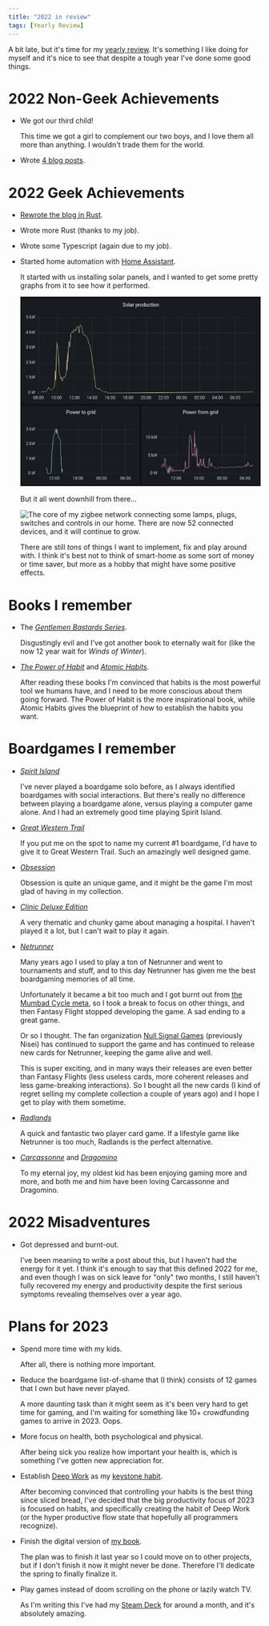 ```yaml
---
title: "2022 in review"
tags: [Yearly Review]
---
```


A bit late, but it's time for my [yearly review][]. It's something I like doing for myself and it's nice to see that despite a tough year I've done some good things.

# 2022 Non-Geek Achievements

- We got our third child!

  This time we got a girl to complement our two boys, and I love them all more than anything. I wouldn't trade them for the world.

- Wrote [4 blog posts][blog posts].

# 2022 Geek Achievements

- [Rewrote the blog in Rust][rust-rewrite].
- Wrote more Rust (thanks to my job).
- Wrote some Typescript (again due to my job).
- Started home automation with [Home Assistant][].

  It started with us installing solar panels, and I wanted to get some pretty graphs from it to see how it performed.

  ![Pretty graphs in Grafana. Even though it's cold and snowy, we still produce some energy.](/images/solar.png)

  But it all went downhill from there...

  ![The core of my zigbee network connecting some lamps, plugs, switches and controls in our home.
  There are now 52 connected devices, and it will continue to grow.](/images/zigbee.png)

  There are still *tons* of things I want to implement, fix and play around with.
  I think it's best not to think of smart-home as some sort of money or time saver, but more as a hobby that might have some positive effects.


# Books I remember

- The [*Gentlemen Bastards Series*][bastards].

  Disgustingly evil and I've got another book to eternally wait for (like the now 12 year wait for *Winds of Winter*).

- [*The Power of Habit*][power] and [*Atomic Habits*][atomic].

  After reading these books I'm convinced that habits is the most powerful tool we humans have, and I need to be more conscious about them going forward. The Power of Habit is the more inspirational book, while Atomic Habits gives the blueprint of how to establish the habits you want.


# Boardgames I remember

- *[Spirit Island][]*

  I've never played a boardgame solo before, as I always identified boardgames with social interactions.
  But there's really no difference between playing a boardgame alone, versus playing a computer game alone.
  And I had an extremely good time playing Spirit Island.

- *[Great Western Trail][]*

  If you put me on the spot to name my current #1 boardgame, I'd have to give it to Great Western Trail.
  Such an amazingly well designed game.

- *[Obsession][]*

  Obsession is quite an unique game, and it might be the game I'm most glad of having in my collection.

- *[Clinic Deluxe Edition][]*

  A very thematic and chunky game about managing a hospital. I haven't played it a lot, but I can't wait to play it again.

- *[Netrunner][]*

  Many years ago I used to play a ton of Netrunner and went to tournaments and stuff, and to this day Netrunner has given me the best boardgaming memories of all time.

  Unfortunately it became a bit too much and I got burnt out from [the Mumbad Cycle meta][mumbad], so I took a break to focus on other things, and then Fantasy Flight stopped developing the game. A sad ending to a great game.

  Or so I thought. The fan organization [Null Signal Games][] (previously Nisei) has continued to support the game and has continued to release new cards for Netrunner, keeping the game alive and well.

  This is super exciting, and in many ways their releases are even better than Fantasy Flights (less useless cards, more coherent releases and less game-breaking interactions). So I bought all the new cards (I kind of regret selling my complete collection a couple of years ago) and I hope I get to play with them sometime.

- *[Radlands][]*

  A quick and fantastic two player card game. If a lifestyle game like Netrunner is too much, Radlands is the perfect alternative.

- *[Carcassonne][]* and *[Dragomino][]*

  To my eternal joy, my oldest kid has been enjoying gaming more and more, and both me and him have been loving Carcassonne and Dragomino.


# 2022 Misadventures

- Got depressed and burnt-out.

  I've been meaning to write a post about this, but I haven't had the energy for it yet.
  I think it's enough to say that this defined 2022 for me, and even though I was on sick leave for "only" two months, I still haven't fully recovered my energy and productivity despite the first serious symptoms revealing themselves over a year ago.


# Plans for 2023

- Spend more time with my kids.

  After all, there is nothing more important.

- Reduce the boardgame list-of-shame that (I think) consists of 12 games that I own but have never played.

  A more daunting task than it might seem as it's been very hard to get time for gaming, and I'm waiting for something like 10+ crowdfunding games to arrive in 2023. Oops.

- More focus on health, both psychological and physical.

  After being sick you realize how important your health is, which is something I've gotten new appreciation for.

- Establish [Deep Work][] as my [keystone habit][].

  After becoming convinced that controlling your habits is the best thing since sliced bread, I've decided that the big productivity focus of 2023 is focused on habits, and specifically creating the habit of Deep Work (or the hyper productive flow state that hopefully all programmers recognize).

- Finish the digital version of [my book][whycrypto].

  The plan was to finish it last year so I could move on to other projects, but if I don't finish it now it might never be done. Therefore I'll dedicate the spring to finally finalize it.

- Play games instead of doom scrolling on the phone or lazily watch TV.

  As I'm writing this I've had my [Steam Deck][] for around a month, and it's absolutely amazing.

[yearly review]: /blog/tags/yearly_review/ "Yearly reviews"
[whycrypto]: https://whycryptocurrencies.com/ "Why Cryptocurrencies?"
[blog posts]: /archive "My archive"
[bastards]: https://www.goodreads.com/series/43531-gentleman-bastard "Gentlemen Bastards Series"
[power]:https://charlesduhigg.com/the-power-of-habit/ "The Power of Habit"
[atomic]: https://jamesclear.com/atomic-habits "Atomic Habits"
[Home Assistant]: https://www.home-assistant.io/ "Home Assistant"
[rust-rewrite]: /blog/2022/08/29/rewriting_my_blog_in_rust_for_fun_and_profit/ "Rewriting my blog in Rust for fun and profit"
[Clinic Deluxe Edition]: https://boardgamegeek.com/boardgame/272739/clinic-deluxe-edition "Clinic Deluxe Edition"
[Dragomino]: https://boardgamegeek.com/boardgame/300010/dragomino "Dragomino"
[Carcassonne]: https://boardgamegeek.com/boardgame/822/carcassonne "Carcassonne"
[Radlands]: https://boardgamegeek.com/boardgame/329082/radlands "Radlands"
[Obsession]: https://boardgamegeek.com/boardgame/231733/obsession "Obsession"
[Great Western Trail]: https://boardgamegeek.com/boardgame/341169/great-western-trail-second-edition "Great Western Trail 2nd Edition"
[Spirit Island]: https://boardgamegeek.com/boardgame/162886/spirit-island "Spirit Island"
[Netrunner]: https://boardgamegeek.com/boardgame/124742/android-netrunner "Android: Netrunner"
[mumbad]: https://www.reddit.com/r/Netrunner/comments/a0pz32/mumbad_cycle_is_usually_considered_the_lowpoint/eajoe5t/ "Mumbad Cycle was the low-point of A:NR"
[keystone habit]: https://jamesclear.com/keystone-habits "Keystone Habits"
[Deep Work]: https://www.lifehack.org/849518/deep-work-rules "Deep Work"
[Steam Deck]: https://www.steamdeck.com/en/ "Steam Deck"
[Null Signal Games]: https://nullsignal.games/ "Null Signal Games"
